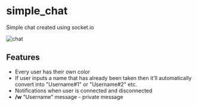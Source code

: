 # simple_chat

Simple chat created using socket.io

![chat](https://user-images.githubusercontent.com/52926112/112469672-cb397900-8d7a-11eb-9861-3ff664fc0284.gif)

## Features
- Every user has their own color
- If user inputs a name that has already been taken then it'll automatically convert into "Username#1" or "Username#2" etc.
- Notifications when user is connected and disconnected
- **/w** "Username" message - private message
